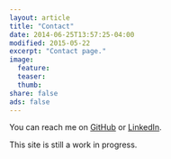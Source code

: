 ```yaml
---
layout: article
title: "Contact"
date: 2014-06-25T13:57:25-04:00
modified: 2015-05-22
excerpt: "Contact page."
image:
  feature:
  teaser:
  thumb:
share: false
ads: false
---
```


You can reach me on [GitHub](http://github.com/miwong) or [LinkedIn](https://www.linkedin.com/pub/michelle-wong/4b/762/a4).

This site is still a work in progress.


